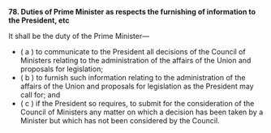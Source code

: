 **78\. Duties of Prime Minister as respects the furnishing of information to the President, etc**

It shall be the duty of the Prime Minister—
- ( a ) to communicate to the President all decisions of the Council of Ministers relating to the administration of the affairs of the Union and proposals for legislation;
-  ( b ) to furnish such information relating to the administration of the affairs of the Union and proposals for legislation as the President may call for; and 
-  ( c ) if the President so requires, to submit for the consideration of the Council of Ministers any matter on which a decision has been taken by a Minister but which has not been considered by the Council.